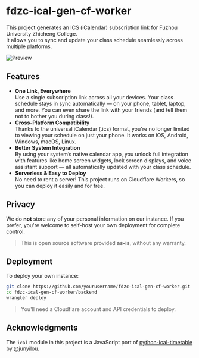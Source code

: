 # fdzc-ical-gen-cf-worker

This project generates an ICS (iCalendar) subscription link for Fuzhou University Zhicheng College.  
It allows you to sync and update your class schedule seamlessly across multiple platforms.

![Preview](https://github.com/user-attachments/assets/072d41fc-cf95-497f-bf51-e8e356d251a3)

## Features

- **One Link, Everywhere**  
Use a single subscription link across all your devices. Your class schedule stays in sync automatically — on your phone, tablet, laptop, and more. You can even share the link with your friends (and tell them not to bother you during class!).  
- **Cross-Platform Compatibility**  
Thanks to the universal iCalendar (.ics) format, you're no longer limited to viewing your schedule on just your phone. It works on iOS, Android, Windows, macOS, Linux.  
- **Better System Integration**  
By using your system’s native calendar app, you unlock full integration with features like home screen widgets, lock screen displays, and voice assistant support — all automatically updated with your class schedule.  
- **Serverless & Easy to Deploy**  
No need to rent a server! This project runs on Cloudflare Workers, so you can deploy it easily and for free.

## Privacy

We do **not** store any of your personal information on our instance.
If you prefer, you're welcome to self-host your own deployment for complete control.

> This is open source software provided **as-is**, without any warranty.

## Deployment

To deploy your own instance:

   ```bash
   git clone https://github.com/yourusername/fdzc-ical-gen-cf-worker.git
   cd fdzc-ical-gen-cf-worker/backend
   wrangler deploy
   ```

> You'll need a Cloudflare account and API credentials to deploy.

## Acknowledgments

The `ical` module in this project is a JavaScript port of
[python-ical-timetable](https://github.com/junyilou/python-ical-timetable) by [@junyilou](https://github.com/junyilou).
